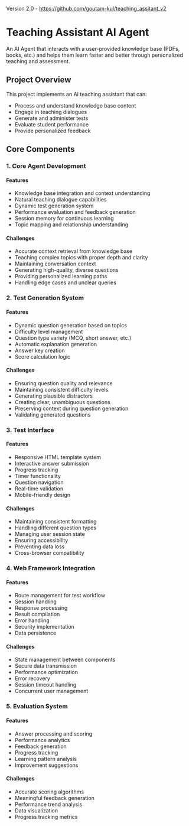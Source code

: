 Version 2.0 - https://github.com/goutam-kul/teaching_assitant_v2

# Teaching Assistant AI Agent

An AI Agent that interacts with a user-provided knowledge base (PDFs, books, etc.) and helps them learn faster and better through personalized teaching and assessment.

## Project Overview

This project implements an AI teaching assistant that can:
- Process and understand knowledge base content
- Engage in teaching dialogues
- Generate and administer tests
- Evaluate student performance
- Provide personalized feedback

## Core Components

### 1. Core Agent Development

#### Features
- Knowledge base integration and context understanding
- Natural teaching dialogue capabilities
- Dynamic test generation system
- Performance evaluation and feedback generation
- Session memory for continuous learning
- Topic mapping and relationship understanding

#### Challenges
- Accurate context retrieval from knowledge base
- Teaching complex topics with proper depth and clarity
- Maintaining conversation context
- Generating high-quality, diverse questions
- Providing personalized learning paths
- Handling edge cases and unclear queries

### 2. Test Generation System

#### Features
- Dynamic question generation based on topics
- Difficulty level management
- Question type variety (MCQ, short answer, etc.)
- Automatic explanation generation
- Answer key creation
- Score calculation logic

#### Challenges
- Ensuring question quality and relevance
- Maintaining consistent difficulty levels
- Generating plausible distractors
- Creating clear, unambiguous questions
- Preserving context during question generation
- Validating generated questions

### 3. Test Interface

#### Features
- Responsive HTML template system
- Interactive answer submission
- Progress tracking
- Timer functionality
- Question navigation
- Real-time validation
- Mobile-friendly design

#### Challenges
- Maintaining consistent formatting
- Handling different question types
- Managing user session state
- Ensuring accessibility
- Preventing data loss
- Cross-browser compatibility

### 4. Web Framework Integration

#### Features
- Route management for test workflow
- Session handling
- Response processing
- Result compilation
- Error handling
- Security implementation
- Data persistence

#### Challenges
- State management between components
- Secure data transmission
- Performance optimization
- Error recovery
- Session timeout handling
- Concurrent user management

### 5. Evaluation System

#### Features
- Answer processing and scoring
- Performance analytics
- Feedback generation
- Progress tracking
- Learning pattern analysis
- Improvement suggestions

#### Challenges
- Accurate scoring algorithms
- Meaningful feedback generation
- Performance trend analysis
- Data visualization
- Progress tracking metrics
